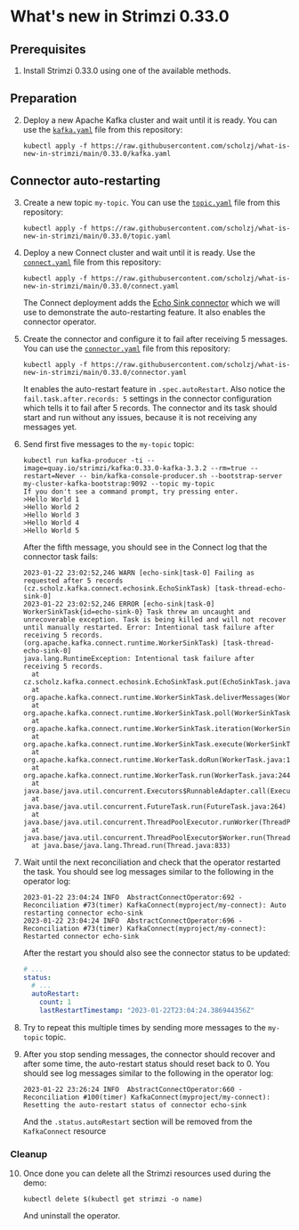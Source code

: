 # What's new in Strimzi 0.33.0

## Prerequisites

1. Install Strimzi 0.33.0 using one of the available methods.

## Preparation

2. Deploy a new Apache Kafka cluster and wait until it is ready.
   You can use the [`kafka.yaml`](./kafka.yaml) file from this repository:
   ```
   kubectl apply -f https://raw.githubusercontent.com/scholzj/what-is-new-in-strimzi/main/0.33.0/kafka.yaml
   ```

## Connector auto-restarting

3. Create a new topic `my-topic`.
   You can use the [`topic.yaml`](./topic.yaml) file from this repository:
   ```
   kubectl apply -f https://raw.githubusercontent.com/scholzj/what-is-new-in-strimzi/main/0.33.0/topic.yaml
   ```

4. Deploy a new Connect cluster and wait until it is ready.
   Use the [`connect.yaml`](./connect.yaml) file from this repository:
   ```
   kubectl apply -f https://raw.githubusercontent.com/scholzj/what-is-new-in-strimzi/main/0.33.0/connect.yaml
   ```
   The Connect deployment adds the [Echo Sink connector](https://github.com/scholzj/echo-sink) which we will use to demonstrate the auto-restarting feature.
   It also enables the connector operator.

5. Create the connector and configure it to fail after receiving 5 messages.
   You can use the [`connector.yaml`](./connector.yaml) file from this repository:
   ```
   kubectl apply -f https://raw.githubusercontent.com/scholzj/what-is-new-in-strimzi/main/0.33.0/connector.yaml
   ```
   It enables the auto-restart feature in `.spec.autoRestart`.
   Also notice the `fail.task.after.records: 5` settings in the connector configuration which tells it to fail after 5 records.
   The connector and its task should start and run without any issues, because it is not receiving any messages yet.

6. Send first five messages to the `my-topic` topic:
   ```
   kubectl run kafka-producer -ti --image=quay.io/strimzi/kafka:0.33.0-kafka-3.3.2 --rm=true --restart=Never -- bin/kafka-console-producer.sh --bootstrap-server my-cluster-kafka-bootstrap:9092 --topic my-topic
   If you don't see a command prompt, try pressing enter.
   >Hello World 1
   >Hello World 2
   >Hello World 3
   >Hello World 4
   >Hello World 5
   ```
   After the fifth message, you should see in the Connect log that the connector task fails:
   ```
   2023-01-22 23:02:52,246 WARN [echo-sink|task-0] Failing as requested after 5 records (cz.scholz.kafka.connect.echosink.EchoSinkTask) [task-thread-echo-sink-0]
   2023-01-22 23:02:52,246 ERROR [echo-sink|task-0] WorkerSinkTask{id=echo-sink-0} Task threw an uncaught and unrecoverable exception. Task is being killed and will not recover until manually restarted. Error: Intentional task failure after receiving 5 records. (org.apache.kafka.connect.runtime.WorkerSinkTask) [task-thread-echo-sink-0]
   java.lang.RuntimeException: Intentional task failure after receiving 5 records.
     at cz.scholz.kafka.connect.echosink.EchoSinkTask.put(EchoSinkTask.java:131)
     at org.apache.kafka.connect.runtime.WorkerSinkTask.deliverMessages(WorkerSinkTask.java:581)
     at org.apache.kafka.connect.runtime.WorkerSinkTask.poll(WorkerSinkTask.java:333)
     at org.apache.kafka.connect.runtime.WorkerSinkTask.iteration(WorkerSinkTask.java:234)
     at org.apache.kafka.connect.runtime.WorkerSinkTask.execute(WorkerSinkTask.java:203)
     at org.apache.kafka.connect.runtime.WorkerTask.doRun(WorkerTask.java:189)
     at org.apache.kafka.connect.runtime.WorkerTask.run(WorkerTask.java:244)
     at java.base/java.util.concurrent.Executors$RunnableAdapter.call(Executors.java:539)
     at java.base/java.util.concurrent.FutureTask.run(FutureTask.java:264)
     at java.base/java.util.concurrent.ThreadPoolExecutor.runWorker(ThreadPoolExecutor.java:1136)
     at java.base/java.util.concurrent.ThreadPoolExecutor$Worker.run(ThreadPoolExecutor.java:635)
     at java.base/java.lang.Thread.run(Thread.java:833)
   ```

7. Wait until the next reconciliation and check that the operator restarted the task.
   You should see log messages similar to the following in the operator log:
   ```
   2023-01-22 23:04:24 INFO  AbstractConnectOperator:692 - Reconciliation #73(timer) KafkaConnect(myproject/my-connect): Auto restarting connector echo-sink
   2023-01-22 23:04:24 INFO  AbstractConnectOperator:696 - Reconciliation #73(timer) KafkaConnect(myproject/my-connect): Restarted connector echo-sink
   ```
   After the restart you should also see the connector status to be updated:
   ```yaml
   # ...
   status:
     # ...
     autoRestart:
       count: 1
       lastRestartTimestamp: "2023-01-22T23:04:24.386944356Z"
   ```

8. Try to repeat this multiple times by sending more messages to the `my-topic` topic.

9. After you stop sending messages, the connector should recover and after some time, the auto-restart status should reset back to 0.
   You should see log messages similar to the following in the operator log:
   ```
   2023-01-22 23:26:24 INFO  AbstractConnectOperator:660 - Reconciliation #100(timer) KafkaConnect(myproject/my-connect): Resetting the auto-restart status of connector echo-sink
   ```
   And the `.status.autoRestart` section will be removed from the `KafkaConnect` resource

### Cleanup

10. Once done you can delete all the Strimzi resources used during the demo:
    ```
    kubectl delete $(kubectl get strimzi -o name)
    ```
    And uninstall the operator.
